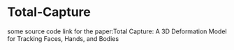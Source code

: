 # Total-Capture
some source code link for the paper:Total Capture: A 3D Deformation Model for  Tracking Faces, Hands, and Bodies
